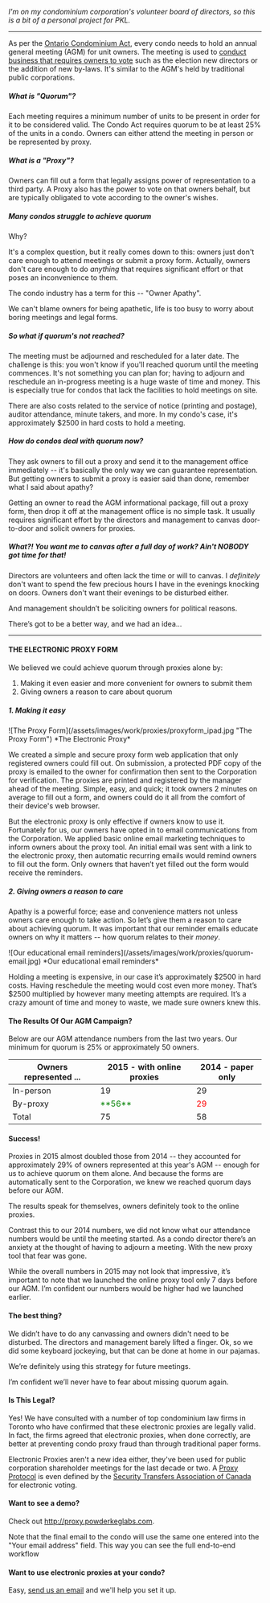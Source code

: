 *I'm on my condominium corporation's volunteer board of directors, so this is a bit of a personal project for PKL.*

---

As per the [Ontario Condominium Act](http://www.ontario.ca/laws/statute/98c19), every condo needs to hold an annual general meeting (AGM) for unit owners. The meeting is used to [conduct business that requires owners to vote](http://www.condoinformation.ca/owners-meetings-voting) such as the election new directors or the addition of new by-laws. It's similar to the AGM's held by traditional public corporations.  

##### What is "Quorum"?
Each meeting requires a minimum number of units to be present in order for it to be considered valid. The Condo Act requires quorum to be at least 25% of the units in a condo. Owners can either attend the meeting in person or be represented by proxy.

##### What is a "Proxy"?
Owners can fill out a form that legally assigns power of representation to a third party. A Proxy also has the power to vote on that owners behalf, but are typically obligated to vote according to the owner's wishes.

##### Many condos struggle to achieve quorum
Why?

It's a complex question, but it really comes down to this:  owners just don't care enough to attend meetings or submit a proxy form. Actually, owners don't care enough to do *anything* that requires significant effort or that poses an inconvenience to them.

The condo industry has a term for this -- "Owner Apathy".

We can't blame owners for being apathetic, life is too busy to worry about boring meetings and legal forms.

##### So what if quorum's not reached?
The meeting must be adjourned and rescheduled for a later date. The challenge is this: you won't know if you'll reached quorum until the meeting commences. It's not something you can plan for; having to adjourn and reschedule an in-progress meeting is a huge waste of time and money. This is especially true for condos that lack the facilities to hold meetings on site.

There are also costs related to the service of notice (printing and postage), auditor attendance, minute takers, and more. In my condo's case, it's approximately $2500 in hard costs to hold a meeting.

##### How do condos deal with quorum now?
They ask owners to fill out a proxy and send it to the management office immediately -- it's basically the only way we can guarantee representation. But getting owners to submit a proxy is easier said than done,  remember what I said about apathy?

Getting an owner to read the AGM informational package, fill out a proxy form, then drop it off at the management office is no simple task. It usually requires significant effort by the directors and management to canvas door-to-door and solicit owners for proxies.  

##### *What?! You want *me* to canvas after a full day of work? Ain't NOBODY got time for that!*
Directors are volunteers and often lack the time or will to canvas. I *definitely* don't want to spend the few precious hours I have in the evenings knocking on doors. Owners don't want their evenings to be disturbed either.

And management shouldn’t be soliciting owners for political reasons.

There’s got to be a better way, and we had an idea...

---

#### THE ELECTRONIC PROXY FORM
We believed we could achieve quorum through proxies alone by:

1. Making it even easier and more convenient for owners to submit them
2. Giving owners a reason to care about quorum

##### 1. Making it easy
<div class="flex">
![The Proxy Form](/assets/images/work/proxies/proxyform_ipad.jpg "The Proxy Form")
*The Electronic Proxy*
</div>

We created a simple and secure proxy form web application that only registered owners could fill out. On submission, a protected PDF copy of the proxy is emailed to the owner for confirmation then sent to the Corporation for verification. The proxies are printed and registered by the manager ahead of the meeting. Simple, easy, and quick; it took owners 2 minutes on average to fill out a form, and owners could do it all from the comfort of their device's web browser.

But the electronic proxy is only effective if owners know to use it. Fortunately for us, our owners have opted ­in to email communications from the Corporation. We applied basic online email marketing techniques to inform owners about the proxy tool. An initial email was sent with a link to the electronic proxy, then automatic recurring emails would remind owners to fill out the form. Only owners that haven’t yet filled out the form would receive the reminders.

##### 2. Giving owners a reason to care
Apathy is a powerful force; ease and convenience matters not unless owners care enough to take action. So let’s give them a reason to care about achieving quorum. It was important that our reminder emails educate owners on why it matters -- how quorum relates to their *money*.

<div class="flex">
![Our educational email reminders](/assets/images/work/proxies/quorum-email.jpg)
*Our educational email reminders*
</div>

Holding a meeting is expensive, in our case it’s approximately $2500 in hard costs. Having reschedule the meeting would cost even more money. That’s $2500 multiplied by however many meeting attempts are required. It’s a crazy amount of time and money to waste, we made sure owners knew this.

#### The Results Of Our AGM Campaign?

Below are our AGM attendance numbers from the last two years. Our minimum for quorum is 25% or approximately 50 owners.

<table class="striped">
  <thead>
    <tr>
        <th data-field="id">Owners represented ...</th>
        <th data-field="2015">2015 - with online proxies</th>
        <th data-field="2014">2014 - paper only</th>
    </tr>
  </thead>
  <tbody>
    <tr><td>In-person</td><td>19</td><td>29</td></tr>
    <tr><td>By-proxy</td><td style="color: green">**56**</td><td style="color: red">29</td></tr>
    <tr><td>Total</td><td>75</td><td>58</td></tr>    
  </tbody>
</table>

#### Success!
Proxies in 2015 almost doubled those from 2014 -- they accounted for approximately 29% of owners represented at this year's AGM -- enough for us to achieve quorum on them alone. And because the forms are automatically sent to the Corporation, we knew we reached quorum days before our AGM.

The results speak for themselves, owners definitely took to the online proxies.

Contrast this to our 2014 numbers, we did not know what our attendance numbers would be until the meeting started. As a condo director there’s an anxiety at the thought of having to adjourn a meeting. With the new proxy tool that fear was gone.

While the overall numbers in 2015 may not look that impressive, it’s important to note that we launched the online proxy tool only 7 days before our AGM. I’m confident our numbers would be higher had we launched earlier.


#### The best thing?
We didn’t have to do any canvassing and owners didn't need to be disturbed. The directors and management barely lifted a finger. Ok, so we did some keyboard jockeying, but that can be done at home in our pajamas.

We’re definitely using this strategy for future meetings.

I’m confident we’ll never have to fear about missing quorum again.


#### Is This Legal?
Yes! We have consulted with a number of top condominium law firms in Toronto who have confirmed that these electronic proxies are legally valid. In fact, the firms agreed that electronic proxies, when done correctly, are better at preventing condo proxy fraud than through traditional paper forms.

Electronic Proxies aren't a new idea either, they've been used for public corporation shareholder meetings for the last  decade or two. A [Proxy Protocol](https://www.stac.ca/Public/PublicShowFile.aspx?fileID=229) is even defined by the [Security Transfers Association of Canada](https://www.stac.ca) for electronic voting.


#### Want to see a demo?
Check out http://proxy.powderkeglabs.com.

Note that the final email to the condo will use the same one entered into the "Your email address" field. This way you can see the full end-­to-­end workflow

#### Want to use electronic proxies at your condo?
Easy, [send us an email](mailto:kaboom@powderkeglabs.com) and we'll help you set it up.
